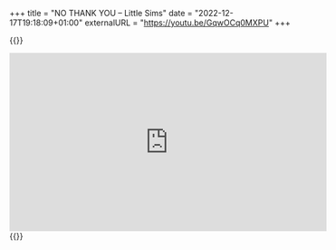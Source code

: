 +++
title = "NO THANK YOU – Little Sims"
date = "2022-12-17T19:18:09+01:00"
externalURL = "https://youtu.be/GqwOCq0MXPU"
+++

{{<raw>}}
<iframe width="560" height="315" src="https://www.youtube-nocookie.com/embed/GqwOCq0MXPU" frameborder="0" allow="accelerometer; autoplay; encrypted-media; gyroscope; picture-in-picture" allowfullscreen></iframe>
{{</raw>}}

